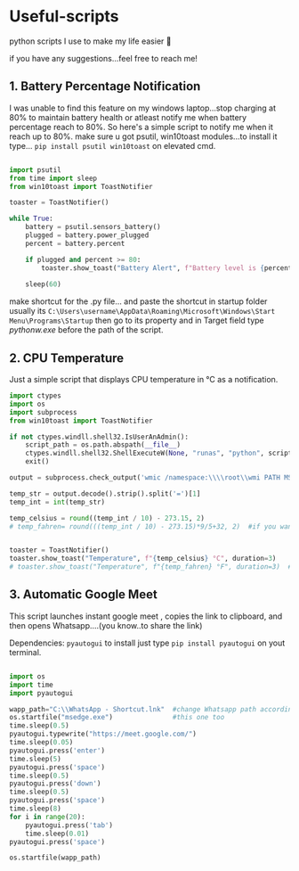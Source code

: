 # Useful-scripts
python scripts I use to make my life easier :pinched_fingers:

if you have any suggestions...feel free to reach me!

## 1. Battery Percentage Notification 
I was unable to find this feature on my windows laptop...stop charging at 80% to maintain battery health or atleast notify me when battery percentage reach to 80%. So here's a simple script to notify me when it reach up to 80%.
make sure u got psutil, win10toast modules...to install it type... ```pip install psutil win10toast``` on elevated cmd.

```python

import psutil
from time import sleep
from win10toast import ToastNotifier

toaster = ToastNotifier()

while True:
    battery = psutil.sensors_battery()
    plugged = battery.power_plugged
    percent = battery.percent

    if plugged and percent >= 80:
        toaster.show_toast("Battery Alert", f"Battery level is {percent}%", duration=10)
        
    sleep(60)
```
make shortcut for the .py file... and paste the shortcut in startup folder usually its                                   ```C:\Users\username\AppData\Roaming\Microsoft\Windows\Start Menu\Programs\Startup``` 
then go to its property and in Target field type *pythonw.exe* before the path of the script. 


## 2. CPU Temperature 
Just a simple script that displays CPU temperature in °C as a notification.

```python
import ctypes
import os
import subprocess
from win10toast import ToastNotifier

if not ctypes.windll.shell32.IsUserAnAdmin():
    script_path = os.path.abspath(__file__)
    ctypes.windll.shell32.ShellExecuteW(None, "runas", "python", script_path, None, 1)
    exit()

output = subprocess.check_output('wmic /namespace:\\\\root\\wmi PATH MSAcpi_ThermalZoneTemperature get CurrentTemperature /value | findstr /r "^CurrentTemperature="', shell=True)

temp_str = output.decode().strip().split('=')[1]
temp_int = int(temp_str)

temp_celsius = round((temp_int / 10) - 273.15, 2)
# temp_fahren= round(((temp_int / 10) - 273.15)*9/5+32, 2)  #if you wanna use °F uncomment this line and comment out the above line


toaster = ToastNotifier()
toaster.show_toast("Temperature", f"{temp_celsius} °C", duration=3) 
# toaster.show_toast("Temperature", f"{temp_fahren} °F", duration=3)  #if you wanna use °F uncomment this line and comment out the above line
```

## 3. Automatic Google Meet
This script launches instant google meet , copies the link to clipboard, and then opens Whatsapp....(you know..to share the link)

Dependencies: ```pyautogui``` to install just type ```pip install pyautogui``` on yout terminal.

```python

import os
import time
import pyautogui

wapp_path="C:\\WhatsApp - Shortcut.lnk"  #change Whatsapp path according to your system
os.startfile("msedge.exe")               #this one too
time.sleep(0.5)
pyautogui.typewrite("https://meet.google.com/")
time.sleep(0.05)
pyautogui.press('enter')
time.sleep(5)
pyautogui.press('space')
time.sleep(0.5)
pyautogui.press('down')
time.sleep(0.5)
pyautogui.press('space')
time.sleep(8)
for i in range(20):
    pyautogui.press('tab')
    time.sleep(0.01)
pyautogui.press('space')

os.startfile(wapp_path)
```
